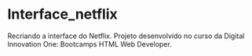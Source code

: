 # Interface_netflix
Recriando a interface do Netflix. Projeto desenvolvido no curso da Digital Innovation One: Bootcamps HTML Web Developer.
